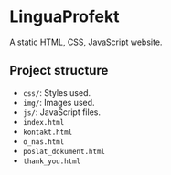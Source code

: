 # LinguaProfekt

A static HTML, CSS, JavaScript website. 

## Project structure
- `css/`: Styles used.
- `img/`: Images used.
- `js/`: JavaScript files.
- `index.html`
- `kontakt.html`
- `o_nas.html`
- `poslat_dokument.html`
- `thank_you.html`